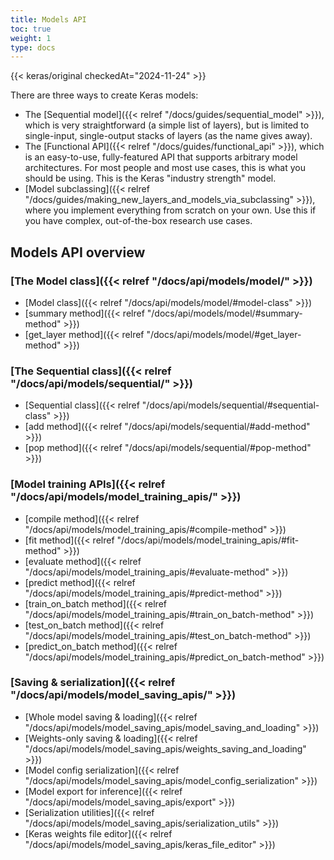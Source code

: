 ```yaml
---
title: Models API
toc: true
weight: 1
type: docs
---
```


{{< keras/original checkedAt="2024-11-24" >}}

There are three ways to create Keras models:

- The [Sequential model]({{< relref "/docs/guides/sequential_model" >}}), which is very straightforward (a simple list of layers), but is limited to single-input, single-output stacks of layers (as the name gives away).
- The [Functional API]({{< relref "/docs/guides/functional_api" >}}), which is an easy-to-use, fully-featured API that supports arbitrary model architectures. For most people and most use cases, this is what you should be using. This is the Keras "industry strength" model.
- [Model subclassing]({{< relref "/docs/guides/making_new_layers_and_models_via_subclassing" >}}), where you implement everything from scratch on your own. Use this if you have complex, out-of-the-box research use cases.

## Models API overview

### [The Model class]({{< relref "/docs/api/models/model/" >}})

- [Model class]({{< relref "/docs/api/models/model/#model-class" >}})
- [summary method]({{< relref "/docs/api/models/model/#summary-method" >}})
- [get_layer method]({{< relref "/docs/api/models/model/#get_layer-method" >}})

### [The Sequential class]({{< relref "/docs/api/models/sequential/" >}})

- [Sequential class]({{< relref "/docs/api/models/sequential/#sequential-class" >}})
- [add method]({{< relref "/docs/api/models/sequential/#add-method" >}})
- [pop method]({{< relref "/docs/api/models/sequential/#pop-method" >}})

### [Model training APIs]({{< relref "/docs/api/models/model_training_apis/" >}})

- [compile method]({{< relref "/docs/api/models/model_training_apis/#compile-method" >}})
- [fit method]({{< relref "/docs/api/models/model_training_apis/#fit-method" >}})
- [evaluate method]({{< relref "/docs/api/models/model_training_apis/#evaluate-method" >}})
- [predict method]({{< relref "/docs/api/models/model_training_apis/#predict-method" >}})
- [train_on_batch method]({{< relref "/docs/api/models/model_training_apis/#train_on_batch-method" >}})
- [test_on_batch method]({{< relref "/docs/api/models/model_training_apis/#test_on_batch-method" >}})
- [predict_on_batch method]({{< relref "/docs/api/models/model_training_apis/#predict_on_batch-method" >}})

### [Saving & serialization]({{< relref "/docs/api/models/model_saving_apis/" >}})

- [Whole model saving & loading]({{< relref "/docs/api/models/model_saving_apis/model_saving_and_loading" >}})
- [Weights-only saving & loading]({{< relref "/docs/api/models/model_saving_apis/weights_saving_and_loading" >}})
- [Model config serialization]({{< relref "/docs/api/models/model_saving_apis/model_config_serialization" >}})
- [Model export for inference]({{< relref "/docs/api/models/model_saving_apis/export" >}})
- [Serialization utilities]({{< relref "/docs/api/models/model_saving_apis/serialization_utils" >}})
- [Keras weights file editor]({{< relref "/docs/api/models/model_saving_apis/keras_file_editor" >}})
